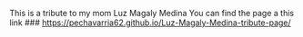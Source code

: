 This is a tribute to my mom Luz Magaly Medina
You can find the page a this link ### https://pechavarria62.github.io/Luz-Magaly-Medina-tribute-page/

